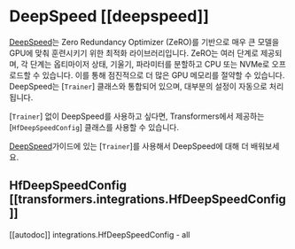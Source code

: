 <!--Copyright 2020 The HuggingFace Team. All rights reserved.

Licensed under the Apache License, Version 2.0 (the "License"); you may not use this file except in compliance with
the License. You may obtain a copy of the License at

http://www.apache.org/licenses/LICENSE-2.0

Unless required by applicable law or agreed to in writing, software distributed under the License is distributed on
an "AS IS" BASIS, WITHOUT WARRANTIES OR CONDITIONS OF ANY KIND, either express or implied. See the License for the
specific language governing permissions and limitations under the License.

⚠️ Note that this file is in Markdown but contain specific syntax for our doc-builder (similar to MDX) that may not be
rendered properly in your Markdown viewer.

-->

# DeepSpeed [[deepspeed]]

[DeepSpeed](https://github.com/microsoft/DeepSpeed)는 Zero Redundancy Optimizer (ZeRO)를 기반으로 매우 큰 모델을 GPU에 맞춰 훈련시키기 위한 최적화 라이브러리입니다. ZeRO는 여러 단계로 제공되며, 각 단계는 옵티마이저 상태, 기울기, 파라미터를 분할하고 CPU 또는 NVMe로 오프로드할 수 있습니다. 이를 통해 점진적으로 더 많은 GPU 메모리를 절약할 수 있습니다. DeepSpeed는 [`Trainer`] 클래스와 통합되어 있으며, 대부분의 설정이 자동으로 처리됩니다.

[`Trainer`] 없이 DeepSpeed를 사용하고 싶다면, Transformers에서 제공하는 [`HfDeepSpeedConfig`] 클래스를 사용할 수 있습니다.

<Tip>

[DeepSpeed](../deepspeed)가이드에 있는 [`Trainer`]를 사용해서 DeepSpeed에 대해 더 배워보세요.

</Tip>

## HfDeepSpeedConfig [[transformers.integrations.HfDeepSpeedConfig]]

[[autodoc]] integrations.HfDeepSpeedConfig
    - all
